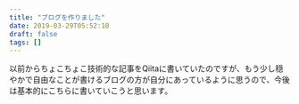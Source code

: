 ```yaml
---
title: "ブログを作りました"
date: 2019-03-29T05:52:10
draft: false
tags: []
---
```


以前からちょこちょこ技術的な記事をQiitaに書いていたのですが、もう少し穏やかで自由なことが書けるブログの方が自分にあっているように思うので、今後は基本的にこちらに書いていこうと思います。


